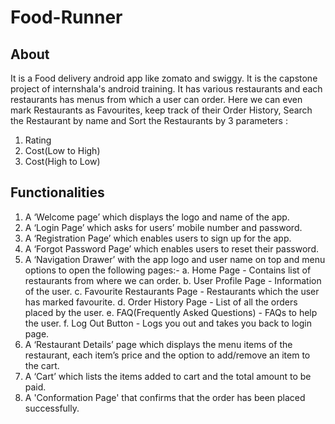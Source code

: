 # Food-Runner

## About

It is a Food delivery android app like zomato and swiggy. It is the capstone project of internshala's android training. It has various restaurants and each restaurants
has menus from which a user can order. Here we can even mark Restaurants as Favourites, keep track of their Order History, Search the Restaurant by name and Sort the Restaurants 
by 3 parameters : 
1. Rating
2. Cost(Low to High)
3. Cost(High to Low)

## Functionalities

1. A ‘Welcome page’ which displays the logo and name of the app.
2. A ‘Login Page’ which asks for users’ mobile number and password.
3. A ‘Registration Page’ which enables users to sign up for the app.
4. A ‘Forgot Password Page’ which enables users to reset their password.
5. A ‘Navigation Drawer’ with the app logo and user name on top and menu options to open the following pages:-
    a. Home Page - Contains list of restaurants from where we can order.
    b. User Profile Page - Information of the user.
    c. Favourite Restaurants Page - Restaurants which the user has marked favourite.
    d. Order History Page - List of all the orders placed by the user.
    e. FAQ(Frequently Asked Questions) - FAQs to help the user.
    f. Log Out Button - Logs you out and takes you back to login page.
6. A ‘Restaurant Details’ page which displays the menu items of the restaurant, each item’s price and the option to add/remove an item to the cart.
7. A ‘Cart’ which lists the items added to cart and the total amount to be paid.
8. A 'Conformation Page' that confirms that the order has been placed successfully.
